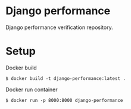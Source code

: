 # Django performance
Django performance verification repository.

# Setup
Docker build 
```
$ docker build -t django-performance:latest .
```

Docker run container
```
$ docker run -p 8000:8000 django-performance
```
